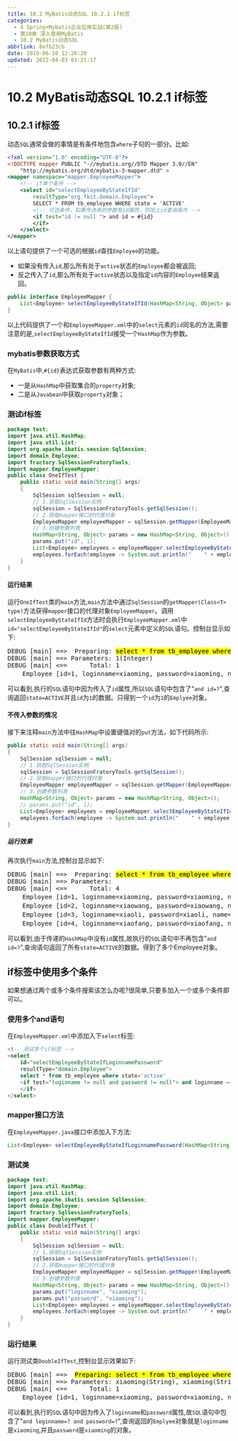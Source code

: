 ```yaml
---
title: 10.2 MyBatis动态SQL 10.2.1 if标签
categories: 
  - 4 Spring+Mybatis企业应用实战(第2版)
  - 第10章 深入使用MyBatis
  - 10.2 MyBatis动态SQL
abbrlink: 8efb23cb
date: 2019-06-10 12:26:29
updated: 2022-04-03 01:21:17
---
```

# 10.2 MyBatis动态SQL 10.2.1 if标签
## 10.2.1 if标签
动态`SQL`通常会做的事情是有条件地包含`where`子句的一部分。比如:
```xml
<?xml version="1.0" encoding="UTF-8"?>
<!DOCTYPE mapper PUBLIC "-//mybatis.org//DTD Mapper 3.0//EN"
    "http://mybatis.org/dtd/mybatis-3-mapper.dtd" >
<mapper namespace="mapper.EmployeeMapper">
    <!-- if单个条件 -->
    <select id="selectEmployeeByStateIfId"
        resultType="org.fkit.domain.Employee">
        SELECT * FROM tb_employee WHERE state = 'ACTIVE'
        <!-- 可选条件，如果传进来的参数有id属性，则加上id查询条件 -->
        <if test="id != null "> and id = #{id}
        </if>
    </select>
</mapper>
```
以上语句提供了一个可选的根据`id`查找`Employee`的功能。
- 如果没有传入`id`,那么所有处于`active`状态的`Employee`都会被返回;
- 反之传入了`id`,那么所有处于`active`状态以及指定`id`内容的`Employee`结果返回。

```java
public interface EmployeeMapper {
    List<Employee> selectEmployeeByStateIfId(HashMap<String, Object> params);
}
```
以上代码提供了一个和`EmployeeMapper.xml`中的`select`元素的`id`同名的方法,需要注意的是,`selectEmployeeByStateIfId`接受一个`HashMap`作为参数。
### mybatis参数获取方式
在`MyBatis`中,`#{id}`表达式获取参数有两种方式:
- 一是从`HashMap`中获取集合的`property`对象;
- 二是从`Javabean`中获取`property`对象；

### 测试if标签
```java /MyDynamicSQLTest/src/test/OneIfTest.java
package test;
import java.util.HashMap;
import java.util.List;
import org.apache.ibatis.session.SqlSession;
import domain.Employee;
import fractory.SqlSessionFratoryTools;
import mapper.EmployeeMapper;
public class OneIfTest {
    public static void main(String[] args)
    {
        SqlSession sqlSession = null;
        // 1.获取SqlSession实例
        sqlSession = SqlSessionFratoryTools.getSqlSession();
        // 2.获取mapper接口的代理对象
        EmployeeMapper employeeMapper = sqlSession.getMapper(EmployeeMapper.class);
        // 3.创建参数列表
        HashMap<String, Object> params = new HashMap<String, Object>();
        params.put("id", 1);
        List<Employee> employees = employeeMapper.selectEmployeeByStateIfId(params);
        employees.forEach(employee -> System.out.println("    " + employee));
    }
}
```
#### 运行结果
运行`OneIfTest`类的`main`方法,`main`方法中通过`SqlSession`的`getMapper(Class<T> type)`方法获得`mapper`接口的代理对象`EmployeeMapper`。调用`selectEmployeeByStateIfId`方法时会执行`EmployeeMapper.xml`中`id="selectEmployeeByStateIfId"`的`select`元素中定义的`SQL`语句。控制台显示如下:
<pre>
DEBUG [main] ==&gt;  Preparing: <mark>select * from tb_employee where state='active'<strong> and id=? </strong></mark>
DEBUG [main] ==&gt; Parameters: 1(Integer)
DEBUG [main] &lt;==      Total: 1
    Employee [id=1, loginname=xiaoming, password=xiaoming, name=小明, sex=男, age=19, phone=123456789123, sal=9800.0, state=active]
</pre>
可以看到,执行的`SQL`语句中因为传入了`id`属性,所以`SQL`语句中包含了"`and id=?`",查询返回`state=ACTIVE`并且`id`为`1`的数据。只得到一个`id`为`1`的`Emplyee`对象。
#### 不传入参数的情况
接下来注释`main`方法中往`HashMap`中设置键值对的`put`方法，如下代码所示:
```java
public static void main(String[] args)
{
    SqlSession sqlSession = null;
    // 1.获取SqlSession实例
    sqlSession = SqlSessionFratoryTools.getSqlSession();
    // 2.获取mapper接口的代理对象
    EmployeeMapper employeeMapper = sqlSession.getMapper(EmployeeMapper.class);
    // 3.创建参数列表
    HashMap<String, Object> params = new HashMap<String, Object>();
    // params.put("id", 1);
    List<Employee> employees = employeeMapper.selectEmployeeByStateIfId(params);
    employees.forEach(employee -> System.out.println("    " + employee));
}
```
##### 运行效果
再次执行`main`方法,控制台显示如下:
<pre>
DEBUG [main] ==&gt;  Preparing: <mark>select * from tb_employee where state='active'</mark> 
DEBUG [main] ==&gt; Parameters: 
DEBUG [main] &lt;==      Total: 4
    Employee [id=1, loginname=xiaoming, password=xiaoming, name=小明, sex=男, age=19, phone=123456789123, sal=9800.0, state=active]
    Employee [id=2, loginname=xiaowang, password=xiaowang, name=小王, sex=男, age=21, phone=123456789123, sal=6800.0, state=active]
    Employee [id=3, loginname=xiaoli, password=xiaoli, name=小丽, sex=女, age=23, phone=123456789123, sal=7800.0, state=active]
    Employee [id=4, loginname=xiaofang, password=xiaofang, name=小芳, sex=女, age=22, phone=123456789123, sal=8800.0, state=active]
</pre>

可以看到,由于传递的`HashMap`中没有`id`属性,故执行的`SQL`语句中不再包含"`and id=?`",查询语句返回了所有`state=ACTIVE`的数据。得到了多个Employee对象。
## if标签中使用多个条件
如果想通过两个或多个条件搜索该怎么办呢?很简单,只要多加入一个或多个条件即可以。
### 使用多个and语句
在`EmployeeMapper.xml`中添加入下`select`标签:
```sql
<!-- 测试多个if标签 -->
<select
    id="selectEmployeeByStateIfLoginnamePassword"
    resultType="domain.Employee">
    select * from tb_employee where state='active'
    <if test="loginname != null and password != null"> and loginname ={loginname} and password ={password}
    </if>
</select>
```

### mapper接口方法
在`EmployeeMapper.java`接口中添加入下方法:
```java
List<Employee> selectEmployeeByStateIfLoginnamePassword(HashMap<String, Object> params);
```
### 测试类
```java /MyDynamicSQLTest/src/test/DoubleIfTest.java
package test;
import java.util.HashMap;
import java.util.List;
import org.apache.ibatis.session.SqlSession;
import domain.Employee;
import fractory.SqlSessionFratoryTools;
import mapper.EmployeeMapper;
public class DoubleIfTest {
    public static void main(String[] args)
    {
        SqlSession sqlSession = null;
        // 1.获取SqlSession实例
        sqlSession = SqlSessionFratoryTools.getSqlSession();
        // 2.获取mapper接口的代理对象
        EmployeeMapper employeeMapper = sqlSession.getMapper(EmployeeMapper.class);
        // 3.创建参数列表
        HashMap<String, Object> params = new HashMap<String, Object>();
        params.put("loginname", "xiaoming");
        params.put("password", "xiaoming");
        List<Employee> employees = employeeMapper.selectEmployeeByStateIfLoginnamePassword(params);
        employees.forEach(employee -> System.out.println("    " + employee));
    }
}
```
### 运行结果
运行测试类`DoubleIfTest`,控制台显示效果如下:
<pre>
DEBUG [main] ==&gt;  <mark>Preparing: select * from tb_employee where state='active' and loginname = ? and password = ? </mark>
DEBUG [main] ==&gt; Parameters: xiaoming(String), xiaoming(String)
DEBUG [main] &lt;==      Total: 1
    Employee [id=1, loginname=xiaoming, password=xiaoming, name=小明, sex=男, age=19, phone=123456789123, sal=9800.0, state=active]
</pre>
可以看到,执行的`SQL`语句中因为传入了`loginname`和`password`属性,故`SQL`语句中包含了"`and loginname=? and password=?`",查询返回的`Emplyee`对象就是`loginname`是`xiaoming`,并且`password`是`xiaoming`的对象。
